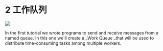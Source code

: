 # 2 工作队列

![](http://www.rabbitmq.com/img/tutorials/python-two.png)

In the first tutorial we wrote programs to send and receive messages from a named queue. In this one we'll create a _Work Queue _that will be used to distribute time-consuming tasks among multiple workers.

